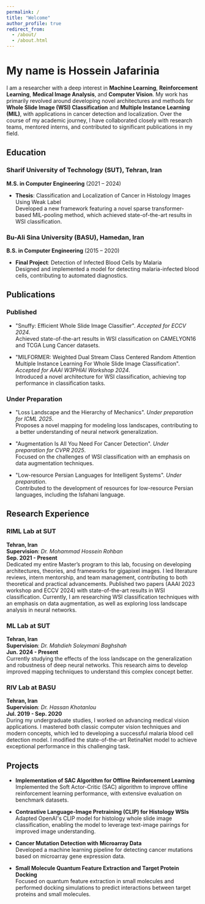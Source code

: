 ```yaml
---
permalink: /
title: "Welcome"
author_profile: true
redirect_from: 
  - /about/
  - /about.html
---
```


# My name is Hossein Jafarinia

I am a researcher with a deep interest in **Machine Learning**, **Reinforcement Learning**, **Medical Image Analysis**, and **Computer Vision**. My work has primarily revolved around developing novel architectures and methods for **Whole Slide Image (WSI) Classification** and **Multiple Instance Learning (MIL)**, with applications in cancer detection and localization. Over the course of my academic journey, I have collaborated closely with research teams, mentored interns, and contributed to significant publications in my field.

## Education

### Sharif University of Technology (SUT), Tehran, Iran
**M.S. in Computer Engineering** (2021 – 2024)  
- **Thesis**: Classification and Localization of Cancer in Histology Images Using Weak Label  
  Developed a new framework featuring a novel sparse transformer-based MIL-pooling method, which achieved state-of-the-art results in WSI classification.

### Bu-Ali Sina University (BASU), Hamedan, Iran
**B.S. in Computer Engineering** (2015 – 2020)  
- **Final Project**: Detection of Infected Blood Cells by Malaria  
  Designed and implemented a model for detecting malaria-infected blood cells, contributing to automated diagnostics.

## Publications

### Published
- "Snuffy: Efficient Whole Slide Image Classifier". *Accepted for ECCV 2024*.  
  Achieved state-of-the-art results in WSI classification on CAMELYON16 and TCGA Lung Cancer datasets.

- "MILFORMER: Weighted Dual Stream Class Centered Random Attention Multiple Instance Learning For Whole Slide Image Classification". *Accepted for AAAI W3PHIAI Workshop 2024*.  
  Introduced a novel architecture for WSI classification, achieving top performance in classification tasks.

### Under Preparation
- "Loss Landscape and the Hierarchy of Mechanics". *Under preparation for ICML 2025*.  
  Proposes a novel mapping for modeling loss landscapes, contributing to a better understanding of neural network generalization.

- "Augmentation Is All You Need For Cancer Detection". *Under preparation for CVPR 2025*.  
  Focused on the challenges of WSI classification with an emphasis on data augmentation techniques.

- "Low-resource Persian Languages for Intelligent Systems". *Under preparation*.  
  Contributed to the development of resources for low-resource Persian languages, including the Isfahani language.

## Research Experience

### RIML Lab at SUT  
**Tehran, Iran**  
**Supervision**: *Dr. Mohammad Hossein Rohban*  
**Sep. 2021 - Present**  
Dedicated my entire Master’s program to this lab, focusing on developing architectures, theories, and frameworks for gigapixel images. I led literature reviews, intern mentorship, and team management, contributing to both theoretical and practical advancements. Published two papers (AAAI 2023 workshop and ECCV 2024) with state-of-the-art results in WSI classification. Currently, I am researching WSI classification techniques with an emphasis on data augmentation, as well as exploring loss landscape analysis in neural networks.

### ML Lab at SUT  
**Tehran, Iran**  
**Supervision**: *Dr. Mahdieh Soleymani Baghshah*  
**Jun. 2024 - Present**  
Currently studying the effects of the loss landscape on the generalization and robustness of deep neural networks. This research aims to develop improved mapping techniques to understand this complex concept better.

### RIV Lab at BASU  
**Tehran, Iran**  
**Supervision**: *Dr. Hassan Khotanlou*  
**Jul. 2019 - Sep. 2020**  
During my undergraduate studies, I worked on advancing medical vision applications. I mastered both classic computer vision techniques and modern concepts, which led to developing a successful malaria blood cell detection model. I modified the state-of-the-art RetinaNet model to achieve exceptional performance in this challenging task.

## Projects

- **Implementation of SAC Algorithm for Offline Reinforcement Learning**  
  Implemented the Soft Actor-Critic (SAC) algorithm to improve offline reinforcement learning performance, with extensive evaluation on benchmark datasets.

- **Contrastive Language-Image Pretraining (CLIP) for Histology WSIs**  
  Adapted OpenAI's CLIP model for histology whole slide image classification, enabling the model to leverage text-image pairings for improved image understanding.

- **Cancer Mutation Detection with Microarray Data**  
  Developed a machine learning pipeline for detecting cancer mutations based on microarray gene expression data.

- **Small Molecule Quantum Feature Extraction and Target Protein Docking**  
  Focused on quantum feature extraction in small molecules and performed docking simulations to predict interactions between target proteins and small molecules.
